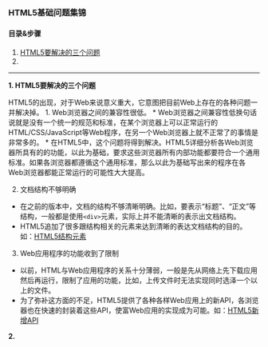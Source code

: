### HTML5基础问题集锦  
#### 目录&步骤  
1. [HTML5要解决的三个问题](#1)  
2. [](#2)  

---
<p id = "1"><b>1. HTML5要解决的三个问题</b></p>  
HTML5的出现，对于Web来说意义重大，它意图把目前Web上存在的各种问题一并解决掉。  
1. Web浏览器之间的兼容性很低。  
  * Web浏览器之间兼容性低换句话说就是没有一个统一的规范和标准，在某个浏览器上可以正常运行的HTML/CSS/JavaScript等Web程序，在另一个Web浏览器上就不正常了的事情是非常多的。  
  * 在HTML5中，这个问题将得到解决。HTML5详细分析各Web浏览器所具有的的功能，以此为基础，要求这些浏览器所有内部功能都要符合一个通用标准。如果各浏览器都遵循这个通用标准，那么以此为基础写出来的程序在各Web浏览器都能正常运行的可能性大大提高。  

2. 文档结构不够明确      
  * 在之前的版本中，文档的结构不够清晰明确。比如，要表示“标题”、“正文”等结构，一般都是使用`<div>`元素，实际上并不能清晰的表示出文档结构。  
  * HTML5追加了很多跟结构相关的元素来达到清晰的表达文档结构的目的。如：[HTML5结构元素](#)  

3. Web应用程序的功能收到了限制    
  * 以前，HTML与Web应用程序的关系十分薄弱，一般是先从网络上先下载应用然后再运行，限制了应用的功能，比如，上传文件时无法实现同时选泽一个以上的文件。  
  * 为了弥补这方面的不足，HTML5提供了各种各样Web应用上的新API，各浏览器也在快速的封装着这些API，使富Web应用的实现成为可能。如：[HTML5新增API](#)  

<p id = "2"><b>2. </b></p>  
